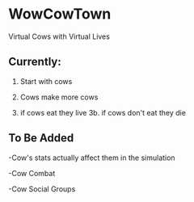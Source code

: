 # WowCowTown
Virtual Cows with Virtual Lives


## Currently:

1) Start with cows

2) Cows make more cows

3) if cows eat they live
3b. if cows don't eat they die

## To Be Added

-Cow's stats actually affect them in the simulation

-Cow Combat

-Cow Social Groups

